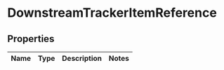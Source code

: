 

# DownstreamTrackerItemReference

## Properties

Name | Type | Description | Notes
------------ | ------------- | ------------- | -------------



